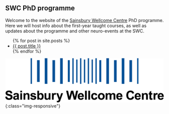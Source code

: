 ## SWC PhD programme

Welcome to the website of the [Sainsbury Wellcome Centre](http://www.ucl.ac.uk/swc) PhD programme. Here we will host info about the first-year taught courses, as well as updates about the programme and other neuro-events at the SWC.

<ul>
  {% for post in site.posts %}
    <li>
      <a href="{{ post.url }}">{{ post.title }}</a>
    </li>
  {% endfor %}
</ul>



![swc-logo](figs/SWC_Logo_4C_Blue-CMYK-1024x286.png){:class="img-responsive"}
